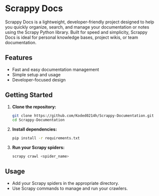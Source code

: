 # Scrappy Docs

Scrappy Docs is a lightweight, developer-friendly project designed to help you quickly organize, search, and manage your documentation or notes using the Scrapy Python library. Built for speed and simplicity, Scrappy Docs is ideal for personal knowledge bases, project wikis, or team documentation.

## Features

- Fast and easy documentation management
- Simple setup and usage
- Developer-focused design

## Getting Started

1. **Clone the repository:**
   ```bash
   git clone https://github.com/Koded0214h/Scrappy-Documentation.git
   cd Scrappy-Documentation
   ```

2. **Install dependencies:**
   ```bash
   pip install -r requirements.txt
   ```

3. **Run your Scrapy spiders:**
   ```bash
   scrapy crawl <spider_name>
   ```

## Usage

- Add your Scrapy spiders in the appropriate directory.
- Use Scrapy commands to manage and run your crawlers.
